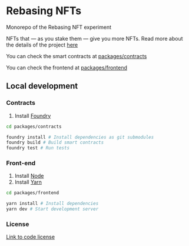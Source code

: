 # Rebasing NFTs

Monorepo of the Rebasing NFT experiment

NFTs that — as you stake them — give you more NFTs. Read more about the details of the project [here](https://wearenewt.xyz/roadmap/rebasing-nfts)

You can check the smart contracts at [packages/contracts](/packages/contracts)

You can check the frontend at [packages/frontend](/packages/frontend)

## Local development

### Contracts

1. Install [Foundry](https://github.com/gakonst/foundry#installation)

```bash
cd packages/contracts

foundry install # Install dependencies as git submodules
foundry build # Build smart contracts
foundry test # Run tests
```

### Front-end

1. Install [Node](https://nodejs.org/en/download/)
1. Install [Yarn](https://classic.yarnpkg.com/lang/en/docs/install/)

```bash
cd packages/frontend

yarn install # Install dependencies
yarn dev # Start development server
```

### License

[Link to code license](LICENSE.md)